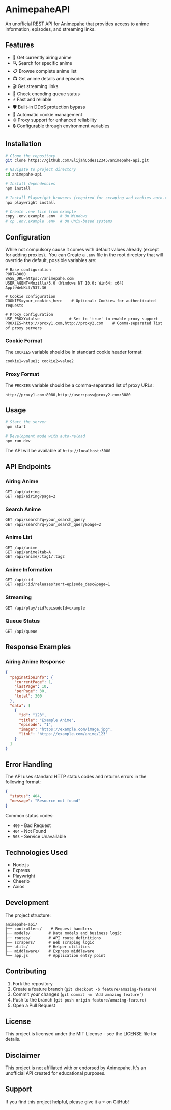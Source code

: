 # AnimepaheAPI

An unofficial REST API for [Animepahe](https://animepahe.ru/) that provides access to anime information, episodes, and streaming links.

## Features

- 🎯 Get currently airing anime
- 🔍 Search for specific anime
- 📋 Browse complete anime list
- 📺 Get anime details and episodes
- 🎬 Get streaming links
- 📱 Check encoding queue status
- ⚡ Fast and reliable
- 🛡️ Built-in DDoS protection bypass
- 🔄 Automatic cookie management
- 🌐 Proxy support for enhanced reliability
- 🔒 Configurable through environment variables

## Installation

```bash
# Clone the repository
git clone https://github.com/ElijahCodes12345/animepahe-api.git

# Navigate to project directory
cd animepahe-api

# Install dependencies
npm install

# Install Playwright browsers (required for scraping and cookies auto-refresh)
npx playwright install

# Create .env file from example
copy .env.example .env  # On Windows
# cp .env.example .env  # On Unix-based systems
```

## Configuration

While not compulsory cause it comes with default values already (except for adding proxies)..
You can Create a `.env` file in the root directory that will override the default, possible variables are:

```env
# Base configuration
PORT=3000
BASE_URL=https://animepahe.com
USER_AGENT=Mozilla/5.0 (Windows NT 10.0; Win64; x64) AppleWebKit/537.36

# Cookie configuration
COOKIES=your_cookies_here    # Optional: Cookies for authenticated requests

# Proxy configuration
USE_PROXY=false             # Set to 'true' to enable proxy support
PROXIES=http://proxy1.com,http://proxy2.com    # Comma-separated list of proxy servers
```

### Cookie Format
The `COOKIES` variable should be in standard cookie header format:
```
cookie1=value1; cookie2=value2
```

### Proxy Format
The `PROXIES` variable should be a comma-separated list of proxy URLs:
```
http://proxy1.com:8080,http://user:pass@proxy2.com:8080
```

## Usage

```bash
# Start the server
npm start

# Development mode with auto-reload
npm run dev
```

The API will be available at `http://localhost:3000`

## API Endpoints

### Airing Anime
```
GET /api/airing
GET /api/airing?page=2
```

### Search Anime
```
GET /api/search?q=your_search_query
GET /api/search?q=your_search_query&page=2
```

### Anime List
```
GET /api/anime
GET /api/anime?tab=A
GET /api/anime/:tag1/:tag2
```

### Anime Information
```
GET /api/:id
GET /api/:id/releases?sort=episode_desc&page=1
```

### Streaming
```
GET /api/play/:id?episodeId=example
```

### Queue Status
```
GET /api/queue
```

## Response Examples

### Airing Anime Response
```json
{
  "paginationInfo": {
    "currentPage": 1,
    "lastPage": 10,
    "perPage": 30,
    "total": 300
  },
  "data": [
    {
      "id": "123",
      "title": "Example Anime",
      "episode": "1",
      "image": "https://example.com/image.jpg",
      "link": "https://example.com/anime/123"
    }
  ]
}
```

## Error Handling

The API uses standard HTTP status codes and returns errors in the following format:

```json
{
  "status": 404,
  "message": "Resource not found"
}
```

Common status codes:
- `400` - Bad Request
- `404` - Not Found
- `503` - Service Unavailable

## Technologies Used

- Node.js
- Express
- Playwright
- Cheerio
- Axios

## Development

The project structure:
```
animepahe-api/
├── controllers/    # Request handlers
├── models/        # Data models and business logic
├── routes/        # API route definitions
├── scrapers/      # Web scraping logic
├── utils/         # Helper utilities
├── middleware/    # Express middleware
└── app.js         # Application entry point
```

## Contributing

1. Fork the repository
2. Create a feature branch (`git checkout -b feature/amazing-feature`)
3. Commit your changes (`git commit -m 'Add amazing feature'`)
4. Push to the branch (`git push origin feature/amazing-feature`)
5. Open a Pull Request

## License

This project is licensed under the MIT License - see the LICENSE file for details.

## Disclaimer

This project is not affiliated with or endorsed by Animepahe. It's an unofficial API created for educational purposes.

## Support

If you find this project helpful, please give it a ⭐️ on GitHub!